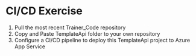 # CI/CD Exercise

1. Pull the most recent Trainer_Code repository
2. Copy and Paste TemplateApi folder to your own repository
3. Configure a CI/CD pipeline to deploy this TemplateApi project to Azure App Service
